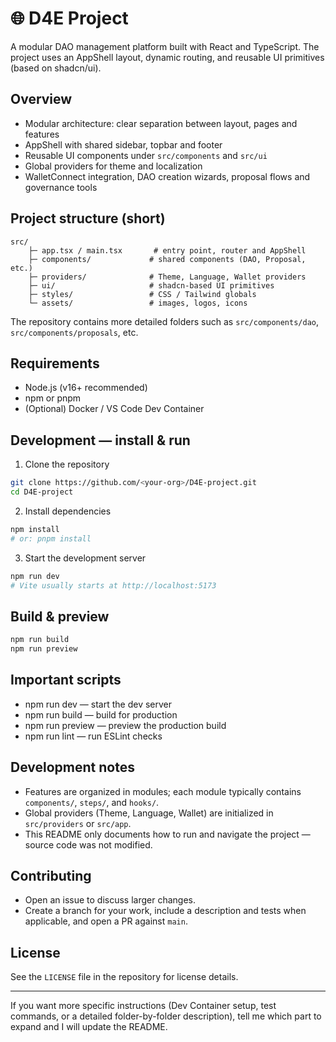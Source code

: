 # 🌐 D4E Project

A modular DAO management platform built with React and TypeScript. The project uses an AppShell layout, dynamic routing, and reusable UI primitives (based on shadcn/ui).

## Overview

- Modular architecture: clear separation between layout, pages and features
- AppShell with shared sidebar, topbar and footer
- Reusable UI components under `src/components` and `src/ui`
- Global providers for theme and localization
- WalletConnect integration, DAO creation wizards, proposal flows and governance tools

## Project structure (short)
```
src/
	├─ app.tsx / main.tsx       # entry point, router and AppShell
	├─ components/             # shared components (DAO, Proposal, etc.)
	├─ providers/              # Theme, Language, Wallet providers
	├─ ui/                     # shadcn-based UI primitives
	├─ styles/                 # CSS / Tailwind globals
	└─ assets/                 # images, logos, icons
```
The repository contains more detailed folders such as `src/components/dao`, `src/components/proposals`, etc.

## Requirements

- Node.js (v16+ recommended)
- npm or pnpm
- (Optional) Docker / VS Code Dev Container

## Development — install & run

1. Clone the repository

```bash
git clone https://github.com/<your-org>/D4E-project.git
cd D4E-project
```

2. Install dependencies

```bash
npm install
# or: pnpm install
```

3. Start the development server

```bash
npm run dev
# Vite usually starts at http://localhost:5173
```

## Build & preview

```bash
npm run build
npm run preview
```

## Important scripts

- npm run dev — start the dev server
- npm run build — build for production
- npm run preview — preview the production build
- npm run lint — run ESLint checks

## Development notes

- Features are organized in modules; each module typically contains `components/`, `steps/`, and `hooks/`.
- Global providers (Theme, Language, Wallet) are initialized in `src/providers` or `src/app`.
- This README only documents how to run and navigate the project — source code was not modified.

## Contributing

- Open an issue to discuss larger changes.
- Create a branch for your work, include a description and tests when applicable, and open a PR against `main`.

## License

See the `LICENSE` file in the repository for license details.

---

If you want more specific instructions (Dev Container setup, test commands, or a detailed folder-by-folder description), tell me which part to expand and I will update the README.
